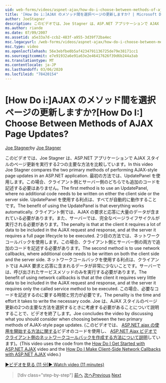 ```yaml
---
uid: web-forms/videos/aspnet-ajax/how-do-i-choose-between-methods-of-ajax-page-updates
title: '[How Do i:]AJAX のメソッド間を選択ページの更新しますか? | Microsoft Docs'
author: JoeStagner
description: このビデオでは、Joe Stagner は、ASP.NET アプリケーションで AJAX スタイルのページ更新を実行する2つの主要な方法を比較しています。 最初の方法では、Upd を使用します。
ms.author: riande
ms.date: 07/09/2007
ms.assetid: a5e33a7d-ccb2-483f-a955-3d39f72ba4ec
msc.legacyurl: /web-forms/videos/aspnet-ajax/how-do-i-choose-between-methods-of-ajax-page-updates
msc.type: video
ms.openlocfilehash: 56e3ebfbe0b5af4234791136725de79e38171cc1
ms.sourcegitcommit: e7e91932a6e91a63e2e46417626f39d6b244a3ab
ms.translationtype: MT
ms.contentlocale: ja-JP
ms.lasthandoff: 03/06/2020
ms.locfileid: "78420154"
---
```

# <a name="how-do-i-choose-between-methods-of-ajax-page-updates"></a><span data-ttu-id="548c7-105">[How Do i:]AJAX のメソッド間を選択ページの更新しますか?</span><span class="sxs-lookup"><span data-stu-id="548c7-105">[How Do I:] Choose Between Methods of AJAX Page Updates?</span></span>

<span data-ttu-id="548c7-106">[Joe Stagner](https://github.com/JoeStagner)</span><span class="sxs-lookup"><span data-stu-id="548c7-106">by [Joe Stagner](https://github.com/JoeStagner)</span></span>

<span data-ttu-id="548c7-107">このビデオでは、Joe Stagner は、ASP.NET アプリケーションで AJAX スタイルのページ更新を実行する2つの主要な方法を比較しています。</span><span class="sxs-lookup"><span data-stu-id="548c7-107">In this video Joe Stagner compares the two primary methods of performing AJAX-style page updates in an ASP.NET application.</span></span> <span data-ttu-id="548c7-108">最初の方法では、UpdatePanel を使用します。この場合、クライアント側とサーバー側のどちらでも追加のコードを記述する必要はありません。</span><span class="sxs-lookup"><span data-stu-id="548c7-108">The first method is to use an UpdatePanel, where no additional code needs to be written on either the client side or the server side.</span></span> <span data-ttu-id="548c7-109">UpdatePanel を使用する利点は、すべてが自動的に動作することです。</span><span class="sxs-lookup"><span data-stu-id="548c7-109">The benefit of using the UpdatePanel is that everything works automatically.</span></span> <span data-ttu-id="548c7-110">クライアント側では、AJAX の要求と応答に大量のデータが含まれている必要があります。また、サーバーでは、完全なページライフサイクルが実行される必要があります。</span><span class="sxs-lookup"><span data-stu-id="548c7-110">The penalty is that at the client it requires a lot of data to be included in the AJAX request and response, and at the server it requires a full page lifecycle to be executed.</span></span> <span data-ttu-id="548c7-111">2つ目の方法では、ネットワークコールバックを使用します。この場合、クライアント側とサーバー側の両方で追加のコードを記述する必要があります。</span><span class="sxs-lookup"><span data-stu-id="548c7-111">The second method is to use network callbacks, where additional code needs to be written on both the client side and the server side.</span></span> <span data-ttu-id="548c7-112">ネットワークコールバックを使用する利点は、クライアントでは AJAX 要求と応答に含まれるデータが非常に少ないことです。サーバーでは、呼び出されたサービスメソッドのみを実行する必要があります。</span><span class="sxs-lookup"><span data-stu-id="548c7-112">The benefit of using network callbacks is that at the client it requires very little data to be included in the AJAX request and response, and at the server it requires only the called service method to be executed.</span></span> <span data-ttu-id="548c7-113">この場合、必要なコードを記述するのに要する時間と労力が必要です。</span><span class="sxs-lookup"><span data-stu-id="548c7-113">The penality is the time and effort it takes to write the necessary code.</span></span> <span data-ttu-id="548c7-114">Joe は、AJAX スタイルのページ更新の2つの主要な方法を選択するときに考慮する必要があることについて説明することで、ビデオを終了します。</span><span class="sxs-lookup"><span data-stu-id="548c7-114">Joe concludes the video by discussing what you should consider when choosing between the two primary methods of AJAX-style page updates.</span></span> <span data-ttu-id="548c7-115">(このビデオでは、 [ASP.NET ajax の使用を開始する方法に関する](how-do-i-get-started-with-aspnet-ajax.md)ビデオのコードを使用し、 [ASP.NET Ajax ビデオでクライアント側のネットワークコールバックを作成する方法について説明](how-do-i-make-client-side-network-callbacks-with-aspnet-ajax.md)しています)。</span><span class="sxs-lookup"><span data-stu-id="548c7-115">(This video uses the code from the [How Do I Get Started with ASP.NET AJAX](how-do-i-get-started-with-aspnet-ajax.md) video and the [How Do I Make Client-Side Network Callbacks with ASP.NET AJAX](how-do-i-make-client-side-network-callbacks-with-aspnet-ajax.md) video.)</span></span>

[<span data-ttu-id="548c7-116">&#9654;ビデオを見る (11 分)</span><span class="sxs-lookup"><span data-stu-id="548c7-116">&#9654; Watch video (11 minutes)</span></span>](https://channel9.msdn.com/Blogs/ASP-NET-Site-Videos/how-do-i-choose-between-methods-of-ajax-page-updates)

> [!div class="step-by-step"]
> <span data-ttu-id="548c7-117">[前へ](how-do-i-update-multiple-regions-of-a-page-with-aspnet-ajax.md)
> [次へ](how-do-i-use-other-javascript-user-interface-libraries-with-aspnet-ajax.md)</span><span class="sxs-lookup"><span data-stu-id="548c7-117">[Previous](how-do-i-update-multiple-regions-of-a-page-with-aspnet-ajax.md)
[Next](how-do-i-use-other-javascript-user-interface-libraries-with-aspnet-ajax.md)</span></span>
